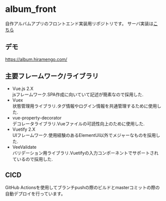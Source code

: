 # album_front
自作アルバムアプリのフロントエンド実装用リポジトリです。
サーバ実装は[こちら](https://github.com/hiramee/album_server)

## デモ
https://album.hiramengo.com/

## 主要フレームワーク/ライブラリ
- Vue.js 2.X  
jsフレームワーク.SPA作成に向いていて記述が簡素なので採用した.
- Vuex  
状態管理用ライブラリ.タグ情報やログイン情報を共通管理するために使用した.
- vue-property-decorator  
デコレータライブラリ.Vueファイルの可読性向上のために使用した.
- Vuetify 2.X  
UIフレームワーク.使用経験のあるElementUI以外でメジャーなものを採用した.
- VeeValidate  
バリデーション用ライブラリ.Vuetifyの入力コンポーネントでサポートされているので採用した.

## CICD
GitHub Actionsを使用してブランチpushの際のビルドとmasterコミットの際の自動デプロイを行っています。
